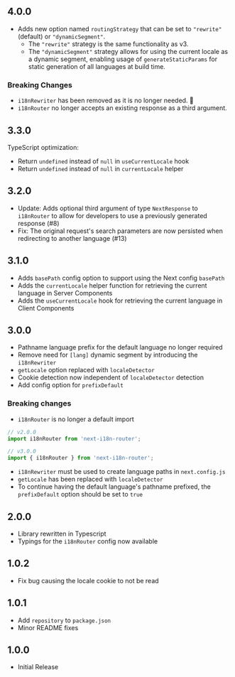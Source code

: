 ## 4.0.0

- Adds new option named `routingStrategy` that can be set to `"rewrite"` (default) or `"dynamicSegment"`.
  - The `"rewrite"` strategy is the same functionality as v3.
  - The `"dynamicSegment"` strategy allows for using the current locale as a dynamic segment, enabling usage of `generateStaticParams` for static generation of all languages at build time.

### Breaking Changes

- `i18nRewriter` has been removed as it is no longer needed. 🎉
- `i18nRouter` no longer accepts an existing response as a third argument.

## 3.3.0

TypeScript optimization:

- Return `undefined` instead of `null` in `useCurrentLocale` hook
- Return `undefined` instead of `null` in `currentLocale` helper

## 3.2.0

- Update: Adds optional third argument of type `NextResponse` to `i18nRouter` to allow for developers to use a previously generated response (#8)
- Fix: The original request's search parameters are now persisted when redirecting to another language (#13)

## 3.1.0

- Adds `basePath` config option to support using the Next config `basePath`
- Adds the `currentLocale` helper function for retrieving the current language in Server Components
- Adds the `useCurrentLocale` hook for retrieving the current language in Client Components

## 3.0.0

- Pathname language prefix for the default language no longer required
- Remove need for `[lang]` dynamic segment by introducing the `i18nRewriter`
- `getLocale` option replaced with `localeDetector`
- Cookie detection now independent of `localeDetector` detection
- Add config option for `prefixDefault`

### Breaking changes

- `i18nRouter` is no longer a default import

```js
// v2.0.0
import i18nRouter from 'next-i18n-router';

// v3.0.0
import { i18nRouter } from 'next-i18n-router';
```

- `i18nRewriter` must be used to create language paths in `next.config.js`
- `getLocale` has been replaced with `localeDetector`
- To continue having the default language's pathname prefixed, the `prefixDefault` option should be set to `true`

## 2.0.0

- Library rewritten in Typescript
- Typings for the `i18nRouter` config now available

## 1.0.2

- Fix bug causing the locale cookie to not be read

## 1.0.1

- Add `repository` to `package.json`
- Minor README fixes

## 1.0.0

- Initial Release
